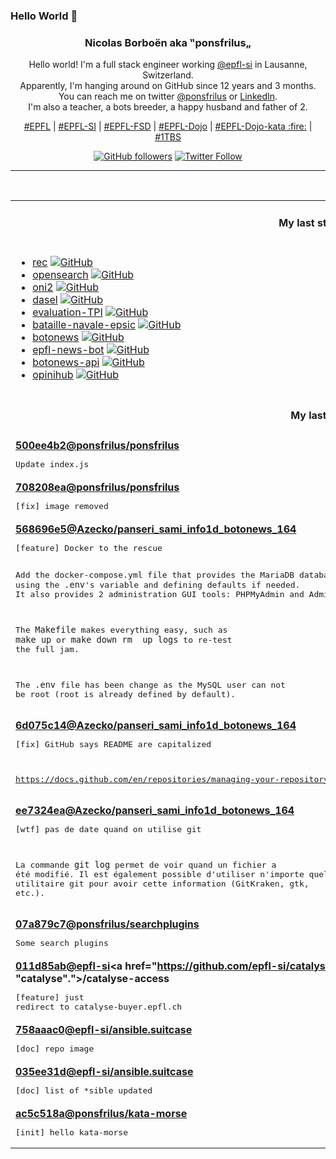 ### Hello World 👋

<p align="center">
  <!-- use https://avatars.githubusercontent.com/u/176002?v=4 for your default github picture 
  <img src="https://raw.githubusercontent.com/ponsfrilus/ponsfrilus/master/img/ponsfrilus.png" title="Nicolas Borboën aka ‟ponsfrilus„" alt="Nicolas Borboën aka ‟ponsfrilus„" /> -->
  <h3 align="center">
    Nicolas Borboën aka ‟ponsfrilus„
  </h3>
  <p align="center">
    Hello world! I'm a full stack engineer working <a href="https://github.com/epfl-si">@epfl-si</a> in Lausanne, Switzerland.
    <br />Apparently, I'm hanging around on GitHub since 12 years and 3 months.
    <br />You can reach me on twitter <a href="https://twitter.com/ponsfrilus">@ponsfrilus</a> or <a href="http://linkedin.com/in/nicolasborboen">LinkedIn</a>.
    <br />I'm also a teacher, a bots breeder, a happy husband and father of 2.
  </p>
  <p align="center">
    <a href="https://www.epfl.ch">#EPFL</a> | 
    <a href="https://github.com/epfl-si/">#EPFL-SI</a> | 
    <a href="https://github.com/epfl-fsd">#EPFL-FSD</a> | 
    <a href="https://github.com/topics/epfl-dojo">#EPFL-Dojo</a> | 
    <a href="https://github.com/topics/epfl-dojo-kata">#EPFL-Dojo-kata :fire:</a> | 
    <a href="https://en.wikipedia.org/wiki/Indentation_style#Variant:_1TBS_(OTBS)">#1TBS</a>
  </p>
  <p align="center">
    <a href="https://github.com/ponsfrilus"><img alt="GitHub followers" src="https://img.shields.io/github/followers/ponsfrilus?label=Follow%20me%20on%20github&style=social"></a>
    <a href="https://twitter.com/ponsfrilus"><img alt="Twitter Follow" src="https://img.shields.io/twitter/follow/ponsfrilus?label=follow%20me%20on%20twitter&style=social"></a>
  </p>
  </p><hr><table align="center">
<tr>
<td colspan="2" align="center"><h4>My last starred repos</h4></td>
</tr>
<tr>
<td valign="top">
<ul>
<li>
<a href="https://github.com/Imbwbl/rec" title="rec is a linux command for recording your screen or a window with ffmpeg" target="_blank">rec</a>&nbsp;<a href="https://github.com/Imbwbl/rec" title="rec is a linux command for recording your screen or a window with ffmpeg" target="_blank"><img src="https://img.shields.io/github/stars/Imbwbl/rec?style=social" alt="GitHub"></a>
</li>
<li>
<a href="https://github.com/dewitt/opensearch" title="OpenSearch is a collection of simple formats for the sharing of search results." target="_blank">opensearch</a>&nbsp;<a href="https://github.com/dewitt/opensearch" title="OpenSearch is a collection of simple formats for the sharing of search results." target="_blank"><img src="https://img.shields.io/github/stars/dewitt/opensearch?style=social" alt="GitHub"></a>
</li>
<li>
<a href="https://github.com/onivim/oni2" title="Native, lightweight modal code editor" target="_blank">oni2</a>&nbsp;<a href="https://github.com/onivim/oni2" title="Native, lightweight modal code editor" target="_blank"><img src="https://img.shields.io/github/stars/onivim/oni2?style=social" alt="GitHub"></a>
</li>
<li>
<a href="https://github.com/TomWright/dasel" title="Select, put and delete data from JSON, TOML, YAML, XML and CSV files with a single tool. Supports conversion between formats and can be used as a Go package." target="_blank">dasel</a>&nbsp;<a href="https://github.com/TomWright/dasel" title="Select, put and delete data from JSON, TOML, YAML, XML and CSV files with a single tool. Supports conversion between formats and can be used as a Go package." target="_blank"><img src="https://img.shields.io/github/stars/TomWright/dasel?style=social" alt="GitHub"></a>
</li>
<li>
<a href="https://github.com/ponsfrilus/evaluation-TPI" title="Grille d'évaluation interactive pour la procédure de qualification : 88600/1/2/3 Informaticienne CFC/Informaticien CFC (Ordonnance 2014)" target="_blank">evaluation-TPI</a>&nbsp;<a href="https://github.com/ponsfrilus/evaluation-TPI" title="Grille d'évaluation interactive pour la procédure de qualification : 88600/1/2/3 Informaticienne CFC/Informaticien CFC (Ordonnance 2014)" target="_blank"><img src="https://img.shields.io/github/stars/ponsfrilus/evaluation-TPI?style=social" alt="GitHub"></a>
</li>
<li>
<a href="https://github.com/SaphireVert/bataille-navale-epsic" title="null" target="_blank">bataille-navale-epsic</a>&nbsp;<a href="https://github.com/SaphireVert/bataille-navale-epsic" title="null" target="_blank"><img src="https://img.shields.io/github/stars/SaphireVert/bataille-navale-epsic?style=social" alt="GitHub"></a>
</li>
<li>
<a href="https://github.com/SaphireVert/botonews" title="null" target="_blank">botonews</a>&nbsp;<a href="https://github.com/SaphireVert/botonews" title="null" target="_blank"><img src="https://img.shields.io/github/stars/SaphireVert/botonews?style=social" alt="GitHub"></a>
</li>
<li>
<a href="https://github.com/SaphireVert/epfl-news-bot" title="null" target="_blank">epfl-news-bot</a>&nbsp;<a href="https://github.com/SaphireVert/epfl-news-bot" title="null" target="_blank"><img src="https://img.shields.io/github/stars/SaphireVert/epfl-news-bot?style=social" alt="GitHub"></a>
</li>
<li>
<a href="https://github.com/SaphireVert/botonews-api" title="null" target="_blank">botonews-api</a>&nbsp;<a href="https://github.com/SaphireVert/botonews-api" title="null" target="_blank"><img src="https://img.shields.io/github/stars/SaphireVert/botonews-api?style=social" alt="GitHub"></a>
</li>
<li>
<a href="https://github.com/SaphireVert/opinihub" title="null" target="_blank">opinihub</a>&nbsp;<a href="https://github.com/SaphireVert/opinihub" title="null" target="_blank"><img src="https://img.shields.io/github/stars/SaphireVert/opinihub?style=social" alt="GitHub"></a>
</li>
</ul>
<img width="450" height="1" /></td>
<td valign="top">
<ul>
<li>
<a href="https://github.com/Azecko/panseri_sami_info1d_botonews_164" title="Repository pour le module 164" target="_blank">panseri_sami_info1d_botonews_164</a>&nbsp;<a href="https://github.com/Azecko/panseri_sami_info1d_botonews_164" title="Repository pour le module 164" target="_blank"><img src="https://img.shields.io/github/stars/Azecko/panseri_sami_info1d_botonews_164?style=social" alt="GitHub"></a>
</li>
<li>
<a href="https://github.com/mviereck/x11docker" title="Run GUI applications and desktops in docker and podman containers. Focus on security." target="_blank">x11docker</a>&nbsp;<a href="https://github.com/mviereck/x11docker" title="Run GUI applications and desktops in docker and podman containers. Focus on security." target="_blank"><img src="https://img.shields.io/github/stars/mviereck/x11docker?style=social" alt="GitHub"></a>
</li>
<li>
<a href="https://github.com/IdentityPython/SATOSA" title="Proxy translating between different authentication protocols (SAML2, OpenID Connect and OAuth2)" target="_blank">SATOSA</a>&nbsp;<a href="https://github.com/IdentityPython/SATOSA" title="Proxy translating between different authentication protocols (SAML2, OpenID Connect and OAuth2)" target="_blank"><img src="https://img.shields.io/github/stars/IdentityPython/SATOSA?style=social" alt="GitHub"></a>
</li>
<li>
<a href="https://github.com/ponsfrilus/dossier-formation" title="Site pour le dossier de formation des apprentis informaticiens CFC" target="_blank">dossier-formation</a>&nbsp;<a href="https://github.com/ponsfrilus/dossier-formation" title="Site pour le dossier de formation des apprentis informaticiens CFC" target="_blank"><img src="https://img.shields.io/github/stars/ponsfrilus/dossier-formation?style=social" alt="GitHub"></a>
</li>
<li>
<a href="https://github.com/ponsfrilus/Awesome-TPI" title="Dépôt regroupant des ressources utiles aux apprentis, chefs de projet et experts pour les taravaux pratiques individuels (TPI) de fin d'apprentissage des informaticien·ne·s CFC." target="_blank">Awesome-TPI</a>&nbsp;<a href="https://github.com/ponsfrilus/Awesome-TPI" title="Dépôt regroupant des ressources utiles aux apprentis, chefs de projet et experts pour les taravaux pratiques individuels (TPI) de fin d'apprentissage des informaticien·ne·s CFC." target="_blank"><img src="https://img.shields.io/github/stars/ponsfrilus/Awesome-TPI?style=social" alt="GitHub"></a>
</li>
<li>
<a href="https://github.com/SaphireVert/baise-en-ville-bash" title="null" target="_blank">baise-en-ville-bash</a>&nbsp;<a href="https://github.com/SaphireVert/baise-en-ville-bash" title="null" target="_blank"><img src="https://img.shields.io/github/stars/SaphireVert/baise-en-ville-bash?style=social" alt="GitHub"></a>
</li>
<li>
<a href="https://github.com/SaphireVert/docker-minecraft" title="null" target="_blank">docker-minecraft</a>&nbsp;<a href="https://github.com/SaphireVert/docker-minecraft" title="null" target="_blank"><img src="https://img.shields.io/github/stars/SaphireVert/docker-minecraft?style=social" alt="GitHub"></a>
</li>
<li>
<a href="https://github.com/SaphireVert/channel-bot" title="null" target="_blank">channel-bot</a>&nbsp;<a href="https://github.com/SaphireVert/channel-bot" title="null" target="_blank"><img src="https://img.shields.io/github/stars/SaphireVert/channel-bot?style=social" alt="GitHub"></a>
</li>
<li>
<a href="https://github.com/SaphireVert/tutogit" title="Petit tuto pour les nuls" target="_blank">tutogit</a>&nbsp;<a href="https://github.com/SaphireVert/tutogit" title="Petit tuto pour les nuls" target="_blank"><img src="https://img.shields.io/github/stars/SaphireVert/tutogit?style=social" alt="GitHub"></a>
</li>
<li>
<a href="https://github.com/SaphireVert/saphirevert" title="null" target="_blank">saphirevert</a>&nbsp;<a href="https://github.com/SaphireVert/saphirevert" title="null" target="_blank"><img src="https://img.shields.io/github/stars/SaphireVert/saphirevert?style=social" alt="GitHub"></a>
</li>
</ul>
<img width="450" height="1" /></td>
</tr>
<tr>
<td colspan="2" align="center"><h4>My last commits</h4></td>
</tr>
<tr>
        <td colspan="2">
          <div><strong><a href="https://api.github.com/repos/ponsfrilus/ponsfrilus/commits/500ee4b201e4cf7904a995e464af3ea0058d2d24" title="2022-04-02T01:01:37.000+02:00" target="_blank">500ee4b2</a><a href="https://github.com/ponsfrilus">@ponsfrilus</a><a href="https://github.com/ponsfrilus/ponsfrilus" title="My profile's README generator">/ponsfrilus</a></strong></div>
          <pre>Update index.js</pre>
        </td>
        </tr><tr>
        <td colspan="2">
          <div><strong><a href="https://api.github.com/repos/ponsfrilus/ponsfrilus/commits/708208ea0744e9351acf410d68943c01a2521321" title="2022-04-02T00:53:49.000+02:00" target="_blank">708208ea</a><a href="https://github.com/ponsfrilus">@ponsfrilus</a><a href="https://github.com/ponsfrilus/ponsfrilus" title="My profile's README generator">/ponsfrilus</a></strong></div>
          <pre>[fix] image removed</pre>
        </td>
        </tr><tr>
        <td colspan="2">
          <div><strong><a href="https://api.github.com/repos/Azecko/panseri_sami_info1d_botonews_164/commits/568696e5464731b597bd483d21621963efd4e36b" title="2022-04-01T11:17:55.000+02:00" target="_blank">568696e5</a><a href="https://github.com/Azecko">@Azecko</a><a href="https://github.com/Azecko/panseri_sami_info1d_botonews_164" title="Repository pour le module 164">/panseri_sami_info1d_botonews_164</a></strong></div>
          <pre>[feature] Docker to the rescue

Add the docker-compose.yml file that provides the MariaDB database using 
the `.env`'s variable and defining defaults if needed. It also provides 
2 administration GUI tools: PHPMyAdmin and Adminer.

The `Makefile` makes everything easy, such as `make up` or `make down rm 
up logs` to re-test the full jam.

The `.env` file has been change as the MySQL user can not be root (root 
is already defined by default).</pre>
        </td>
        </tr><tr>
        <td colspan="2">
          <div><strong><a href="https://api.github.com/repos/Azecko/panseri_sami_info1d_botonews_164/commits/6d075c14dc5b9bb184a9c2912688fe7088510bb1" title="2022-04-01T09:15:37.000+02:00" target="_blank">6d075c14</a><a href="https://github.com/Azecko">@Azecko</a><a href="https://github.com/Azecko/panseri_sami_info1d_botonews_164" title="Repository pour le module 164">/panseri_sami_info1d_botonews_164</a></strong></div>
          <pre>[fix] GitHub says README are capitalized

https://docs.github.com/en/repositories/managing-your-repositorys-settings-and-features/customizing-your-repository/about-readmes</pre>
        </td>
        </tr><tr>
        <td colspan="2">
          <div><strong><a href="https://api.github.com/repos/Azecko/panseri_sami_info1d_botonews_164/commits/ee7324eac41f98669c74dad76fc0193aecb191af" title="2022-04-01T09:13:02.000+02:00" target="_blank">ee7324ea</a><a href="https://github.com/Azecko">@Azecko</a><a href="https://github.com/Azecko/panseri_sami_info1d_botonews_164" title="Repository pour le module 164">/panseri_sami_info1d_botonews_164</a></strong></div>
          <pre>[wtf] pas de date quand on utilise git

La commande `git log` permet de voir quand un fichier a été modifié. Il 
est également possible d'utiliser n'importe quel utilitaire git pour 
avoir cette information (GitKraken, gtk, etc.).</pre>
        </td>
        </tr><tr>
        <td colspan="2">
          <div><strong><a href="https://api.github.com/repos/ponsfrilus/searchplugins/commits/07a879c79a1366f31050515d254b55ba16296280" title="2022-03-31T15:53:16.000+02:00" target="_blank">07a879c7</a><a href="https://github.com/ponsfrilus">@ponsfrilus</a><a href="https://github.com/ponsfrilus/searchplugins" title="null">/searchplugins</a></strong></div>
          <pre>Some search plugins</pre>
        </td>
        </tr><tr>
        <td colspan="2">
          <div><strong><a href="https://api.github.com/repos/epfl-si/catalyse-access/commits/011d85ab367bd143d2d77be643cc53d779f4aec1" title="2022-03-30T15:29:54.000+02:00" target="_blank">011d85ab</a><a href="https://github.com/epfl-si">@epfl-si</a><a href="https://github.com/epfl-si/catalyse-access" title="A intercalary page to handle access to "catalyse".">/catalyse-access</a></strong></div>
          <pre>[feature] just redirect to catalyse-buyer.epfl.ch</pre>
        </td>
        </tr><tr>
        <td colspan="2">
          <div><strong><a href="https://api.github.com/repos/epfl-si/ansible.suitcase/commits/758aaac06c5c74286122a5bf97eb0d9d5ef4c086" title="2022-03-29T15:50:34.000+02:00" target="_blank">758aaac0</a><a href="https://github.com/epfl-si">@epfl-si</a><a href="https://github.com/epfl-si/ansible.suitcase" title="The Ansible suitcase: install Ansible, Keybase and EYAML into your project's temp dir">/ansible.suitcase</a></strong></div>
          <pre>[doc] repo image</pre>
        </td>
        </tr><tr>
        <td colspan="2">
          <div><strong><a href="https://api.github.com/repos/epfl-si/ansible.suitcase/commits/035ee31d2d5c409af0657628738658b2bb27502f" title="2022-03-29T15:37:00.000+02:00" target="_blank">035ee31d</a><a href="https://github.com/epfl-si">@epfl-si</a><a href="https://github.com/epfl-si/ansible.suitcase" title="The Ansible suitcase: install Ansible, Keybase and EYAML into your project's temp dir">/ansible.suitcase</a></strong></div>
          <pre>[doc] list of *sible updated</pre>
        </td>
        </tr><tr>
        <td colspan="2">
          <div><strong><a href="https://api.github.com/repos/ponsfrilus/kata-morse/commits/ac5c518adcd08047c1dc0e2a77e09e1594b6586e" title="2022-03-20T19:34:36.000+01:00" target="_blank">ac5c518a</a><a href="https://github.com/ponsfrilus">@ponsfrilus</a><a href="https://github.com/ponsfrilus/kata-morse" title="Kata : convertisseur de code morse">/kata-morse</a></strong></div>
          <pre>[init] hello kata-morse</pre>
        </td>
        </tr><tfoot>
<tr>
<td colspan="2" align="right">
<img width="900" height="1" />
<small>⏰ Updated on Mon, 04 Apr 2022 13:48:20 GMT</small>
</td>
</tr>
</tfoot>
<br />
</table>
